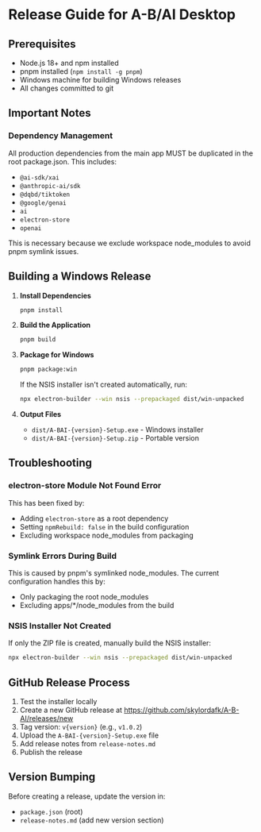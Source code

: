 # Release Guide for A-B/AI Desktop

## Prerequisites

- Node.js 18+ and npm installed
- pnpm installed (`npm install -g pnpm`)
- Windows machine for building Windows releases
- All changes committed to git

## Important Notes

### Dependency Management

All production dependencies from the main app MUST be duplicated in the root package.json. This includes:

- `@ai-sdk/xai`
- `@anthropic-ai/sdk`
- `@dqbd/tiktoken`
- `@google/genai`
- `ai`
- `electron-store`
- `openai`

This is necessary because we exclude workspace node_modules to avoid pnpm symlink issues.

## Building a Windows Release

1. **Install Dependencies**

   ```bash
   pnpm install
   ```

2. **Build the Application**

   ```bash
   pnpm build
   ```

3. **Package for Windows**

   ```bash
   pnpm package:win
   ```

   If the NSIS installer isn't created automatically, run:

   ```bash
   npx electron-builder --win nsis --prepackaged dist/win-unpacked
   ```

4. **Output Files**
   - `dist/A-BAI-{version}-Setup.exe` - Windows installer
   - `dist/A-BAI-{version}-Setup.zip` - Portable version

## Troubleshooting

### electron-store Module Not Found Error

This has been fixed by:

- Adding `electron-store` as a root dependency
- Setting `npmRebuild: false` in the build configuration
- Excluding workspace node_modules from packaging

### Symlink Errors During Build

This is caused by pnpm's symlinked node_modules. The current configuration handles this by:

- Only packaging the root node_modules
- Excluding apps/\*/node_modules from the build

### NSIS Installer Not Created

If only the ZIP file is created, manually build the NSIS installer:

```bash
npx electron-builder --win nsis --prepackaged dist/win-unpacked
```

## GitHub Release Process

1. Test the installer locally
2. Create a new GitHub release at https://github.com/skylordafk/A-B-AI/releases/new
3. Tag version: `v{version}` (e.g., `v1.0.2`)
4. Upload the `A-BAI-{version}-Setup.exe` file
5. Add release notes from `release-notes.md`
6. Publish the release

## Version Bumping

Before creating a release, update the version in:

- `package.json` (root)
- `release-notes.md` (add new version section)
